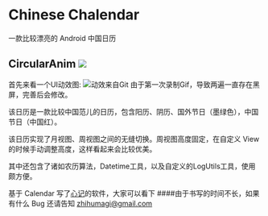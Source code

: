 # Chinese Chalendar
一款比较漂亮的 Android 中国日历
## CircularAnim [![](https://jitpack.io/v/XunMengWinter/CircularAnim.svg)](https://jitpack.io/#XunMengWinter/CircularAnim)

首先来看一个UI动效图:
![动效来自Git](https://github.com/wenmagi/README_PICS/blob/master/gifs/Chalendar.gif)
由于第一次录制Gif，导致两遍一直存在黑屏，完善后会修改。

该日历是一款比较中国范儿的日历，包含阳历、阴历、国外节日（墨绿色），中国节日（中国红）。

该日历实现了月视图、周视图之间的无缝切换。周视图高度固定，在自定义 View 的时候手动调整高度，这样看起来会比较优美。

其中还包含了诸如农历算法，Datetime工具，以及自定义的LogUtils工具，使用颇方便。

基于 Calendar 写了[心记](https://play.google.com/store/apps/details?id=com.magi.chalendar)的软件，大家可以看下
####由于书写的时间不长，如果有什么 Bug 还请告知 zhihumagi@gmail.com

